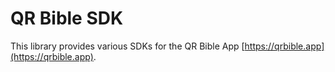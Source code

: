# QR Bible SDK

This library provides various SDKs for the QR Bible App [https://qrbible.app](https://qrbible.app).


